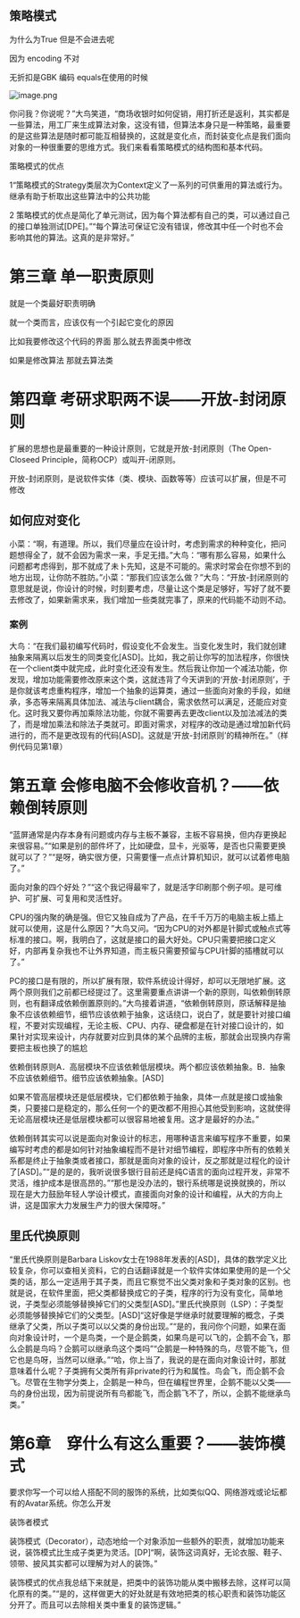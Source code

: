## 策略模式

为什么为True 但是不会进去呢

因为 encoding 不对

无折扣是GBK 编码  equals在使用的时候

![image.png](./assets/1700493010630-image.png)

你问我？你说呢？”大鸟笑道，“商场收银时如何促销，用打折还是返利，其实都是一些算法，用工厂来生成算法对象，这没有错，但算法本身只是一种策略，最重要的是这些算法是随时都可能互相替换的，这就是变化点，而封装变化点是我们面向对象的一种很重要的思维方式。我们来看看策略模式的结构图和基本代码。

策略模式的优点

1“策略模式的Strategy类层次为Context定义了一系列的可供重用的算法或行为。继承有助于析取出这些算法中的公共功能

2 策略模式的优点是简化了单元测试，因为每个算法都有自己的类，可以通过自己的接口单独测试[DPE]。”“每个算法可保证它没有错误，修改其中任一个时也不会影响其他的算法。这真的是非常好。”

# 第三章 单一职责原则

就是一个类最好职责明确

就一个类而言，应该仅有一个引起它变化的原因

比如我要修改这个代码的界面 那么就去界面类中修改

如果是修改算法 那就去算法类

# 第四章 考研求职两不误——开放-封闭原则

扩展的思想也是最重要的一种设计原则，它就是开放-封闭原则（The Open-Closeed Principle，简称OCP）或叫开-闭原则。

开放-封闭原则，是说软件实体（类、模块、函数等等）应该可以扩展，但是不可修改

## 如何应对变化

小菜：“啊，有道理。所以，我们尽量应在设计时，考虑到需求的种种变化，把问题想得全了，就不会因为需求一来，手足无措。”大鸟：“哪有那么容易，如果什么问题都考虑得到，那不就成了未卜先知，这是不可能的。需求时常会在你想不到的地方出现，让你防不胜防。”小菜：“那我们应该怎么做？”大鸟：“开放-封闭原则的意思就是说，你设计的时候，时刻要考虑，尽量让这个类是足够好，写好了就不要去修改了，如果新需求来，我们增加一些类就完事了，原来的代码能不动则不动。

### 案例

大鸟：“在我们最初编写代码时，假设变化不会发生。当变化发生时，我们就创建抽象来隔离以后发生的同类变化[ASD]。比如，我之前让你写的加法程序，你很快在一个client类中就完成，此时变化还没有发生。然后我让你加一个减法功能，你发现，增加功能需要修改原来这个类，这就违背了今天讲到的‘开放-封闭原则’，于是你就该考虑重构程序，增加一个抽象的运算类，通过一些面向对象的手段，如继承，多态等来隔离具体加法、减法与client耦合，需求依然可以满足，还能应对变化。这时我又要你再加乘除法功能，你就不需要再去更改client以及加法减法的类了，而是增加乘法和除法子类就可。即面对需求，对程序的改动是通过增加新代码进行的，而不是更改现有的代码[ASD]。这就是‘开放-封闭原则’的精神所在。”（样例代码见第1章）

# 第五章 会修电脑不会修收音机？——依赖倒转原则



“蓝屏通常是内存本身有问题或内存与主板不兼容，主板不容易换，但内存更换起来很容易。”“如果是别的部件坏了，比如硬盘，显卡，光驱等，是否也只需要更换就可以了？”“是呀，确实很方便，只需要懂一点点计算机知识，就可以试着修电脑了。”

面向对象的四个好处？”“这个我记得最牢了，就是活字印刷那个例子呗。是可维护、可扩展、可复用和灵活性好。

CPU的强内聚的确是强。但它又独自成为了产品，在千千万万的电脑主板上插上就可以使用，这是什么原因？”大鸟又问。“因为CPU的对外都是针脚式或触点式等标准的接口。啊，我明白了，这就是接口的最大好处。CPU只需要把接口定义好，内部再复杂我也不让外界知道，而主板只需要预留与CPU针脚的插槽就可以了。”


PC的接口是有限的，所以扩展有限，软件系统设计得好，却可以无限地扩展。这两个原则我们之前都已经提过了。这里需要重点讲讲一个新的原则，叫依赖倒转原则，也有翻译成依赖倒置原则的。”大鸟接着讲道，“依赖倒转原则，原话解释是抽象不应该依赖细节，细节应该依赖于抽象，这话绕口，说白了，就是要针对接口编程，不要对实现编程，无论主板、CPU、内存、硬盘都是在针对接口设计的，如果针对实现来设计，内存就要对应到具体的某个品牌的主板，那就会出现换内存需要把主板也换了的尴尬


依赖倒转原则A．高层模块不应该依赖低层模块。两个都应该依赖抽象。B．抽象不应该依赖细节。细节应该依赖抽象。[ASD]

如果不管高层模块还是低层模块，它们都依赖于抽象，具体一点就是接口或抽象类，只要接口是稳定的，那么任何一个的更改都不用担心其他受到影响，这就使得无论高层模块还是低层模块都可以很容易地被复用。这才是最好的办法。”

依赖倒转其实可以说是面向对象设计的标志，用哪种语言来编写程序不重要，如果编写时考虑的都是如何针对抽象编程而不是针对细节编程，即程序中所有的依赖关系都是终止于抽象类或者接口，那就是面向对象的设计，反之那就是过程化的设计了[ASD]。”“是的是的，我听说很多银行目前还是纯C语言的面向过程开发，非常不灵活，维护成本是很高昂的。”“那也是没办法的，银行系统哪是说换就换的，所以现在是大力鼓励年轻人学设计模式，直接面向对象的设计和编程，从大的方向上讲，这是国家大力发展生产力的很大保障呀。”


## 里氏代换原则

“里氏代换原则是Barbara Liskov女士在1988年发表的[ASD]，具体的数学定义比较复杂，你可以查相关资料，它的白话翻译就是一个软件实体如果使用的是一个父类的话，那么一定适用于其子类，而且它察觉不出父类对象和子类对象的区别。也就是说，在软件里面，把父类都替换成它的子类，程序的行为没有变化，简单地说，子类型必须能够替换掉它们的父类型[ASD]。”里氏代换原则（LSP）：子类型必须能够替换掉它们的父类型。[ASD]“这好像是学继承时就要理解的概念，子类继承了父类，所以子类可以以父类的身份出现。”“是的，我问你个问题，如果在面向对象设计时，一个是鸟类，一个是企鹅类，如果鸟是可以飞的，企鹅不会飞，那么企鹅是鸟吗？企鹅可以继承鸟这个类吗”“企鹅是一种特殊的鸟，尽管不能飞，但它也是鸟呀，当然可以继承。”“哈，你上当了，我说的是在面向对象设计时，那就意味着什么呢？子类拥有父类所有非private的行为和属性。鸟会飞，而企鹅不会飞。尽管在生物学分类上，企鹅是一种鸟，但在编程世界里，企鹅不能以父类——鸟的身份出现，因为前提说所有鸟都能飞，而企鹅飞不了，所以，企鹅不能继承鸟类。”




# 第6章　穿什么有这么重要？——装饰模式

要求你写一个可以给人搭配不同的服饰的系统，比如类似QQ、网络游戏或论坛都有的Avatar系统。你怎么开发


装饰者模式

装饰模式（Decorator），动态地给一个对象添加一些额外的职责，就增加功能来说，装饰模式比生成子类更为灵活。[DP]“啊，装饰这词真好，无论衣服、鞋子、领带、披风其实都可以理解为对人的装饰。”


装饰模式的优点我总结下来就是，把类中的装饰功能从类中搬移去除，这样可以简化原有的类。”“是的，这样做更大的好处就是有效地把类的核心职责和装饰功能区分开了。而且可以去除相关类中重复的装饰逻辑。”
